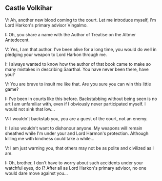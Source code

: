 ## Castle Volkihar

V: Ah, another new blood coming to the court. Let me introduce myself, I'm Lord Harkon's primary advisor Vingalmo.

I: Oh, you share a name with the Author of Treatise on the Altmer Antedecent.

V: Yes, I am that author. I've been alive for a long time, you would do well in pledging your weapon to Lord Harkon through me.

I: I always wanted to know how the author of that book came to make so many mistakes in describing Saarthal. You have never been there, have you?

V: You are brave to insult me like that. Are you sure you can win this little game?

I: I've been in courts like this before. Backstabbing without being seen is no art I am unfamiliar with, even if I obviously never participated myself. I would not sink that low...

V: I wouldn't backstab you, you are a guest of the court, not an enemy.

I: I also wouldn't want to dishonour anyone. My weapons will remain sheathed while I'm under your and Lord Harmon's protection. Although killing me with kindness could take a while...

V: I am just warning you, that others may not be as polite and civilized as I am.

I: Oh, brother, I don't have to worry about such accidents under your watchful eyes, do I? After all as Lord Harkon's primary advisor, no one would dare move against you...
